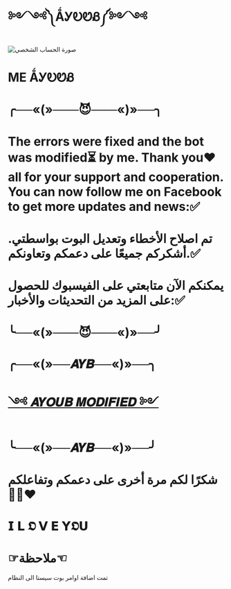 #  ༻༺༽ǺᎩᎧᏬᏰ༼༻༺

![صورة الحساب الشخصي](https://i.imgur.com/0HjBPoA.jpeg)

# МE ǺᎩᎧᏬᏰ
# ╭──«(»───😈───«)»──╮
# The errors were fixed and the bot was modified⏳ by me. Thank you❤ all for your support and cooperation. You can now follow me on Facebook to get more updates and news:✅
# تم اصلاح الأخطاء وتعديل البوت بواسطتي. أشكركم جميعًا على دعمكم وتعاونكم.✅
# يمكنكم الآن متابعتي على الفيسبوك للحصول على المزيد من التحديثات والأخبار:✅

# ╰──«(»───😈───«)»──╯

# ╭──«(»──𝑨𝒀𝑩──«)»──╮
# [༺ 𝑨𝒀𝑶𝑼𝑩 𝑴𝑶𝑫𝑰𝑭𝑰𝑬𝑫 ༻](https://www.facebook.com/Theshadowisblack)
# ╰──«(»──𝑨𝒀𝑩──«)»──╯

# شكرًا لكم مرة أخرى على دعمكم وتفاعلكم 🫶🏻❤

# 𝗜 𝗟 𝕺 𝗩 𝗘 𝗬𝕺𝗨


# ☞ملاحظة☜
تمت اضافة اوامر بوت سيستا الى النظام